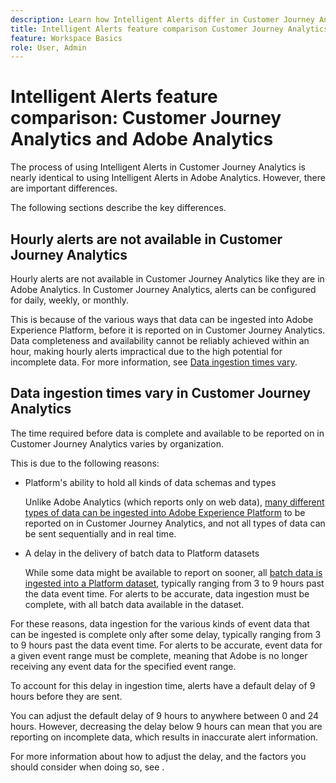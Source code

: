 ```yaml
---
description: Learn how Intelligent Alerts differ in Customer Journey Analytics from Adobe Analytics
title: Intelligent Alerts feature comparison Customer Journey Analytics and Adobe Analytics
feature: Workspace Basics
role: User, Admin
---
```

# Intelligent Alerts feature comparison: Customer Journey Analytics and Adobe Analytics

The process of using Intelligent Alerts in Customer Journey Analytics is nearly identical to using Intelligent Alerts in Adobe Analytics. However, there are important differences.

The following sections describe the key differences.

## Hourly alerts are not available in Customer Journey Analytics

Hourly alerts are not available in Customer Journey Analytics like they are in Adobe Analytics. In Customer Journey Analytics, alerts can be configured for daily, weekly, or monthly. 

This is because of the various ways that data can be ingested into Adobe Experience Platform, before it is reported on in Customer Journey Analytics. Data completeness and availability cannot be reliably achieved within an hour, making hourly alerts impractical due to the high potential for incomplete data. For more information, see [Data ingestion times vary](#data-ingestion-times-vary-in-customer-journey-analytics).

## Data ingestion times vary in Customer Journey Analytics

The time required before data is complete and available to be reported on in Customer Journey Analytics varies by organization. 

This is due to the following reasons:

* Platform's ability to hold all kinds of data schemas and types

  Unlike Adobe Analytics (which reports only on web data), [many different types of data can be ingested into Adobe Experience Platform](/help/data-ingestion/data-ingestion.md) to be reported on in Customer Journey Analytics, and not all types of data can be sent sequentially and in real time. 

* A delay in the delivery of batch data to Platform datasets

  While some data might be available to report on sooner, all [batch data is ingested into a Platform dataset](/help/data-ingestion/data-ingestion.md#ingest-and-use-batch-data.), typically ranging from 3 to 9 hours past the data event time. For alerts to be accurate, data ingestion must be complete, with all batch data available in the dataset. <!--3 to 9 hours is a sweet spot, what we are suggesting.  -->

For these reasons, data ingestion for the various kinds of event data that can be ingested is complete only after some delay, typically ranging from 3 to 9 hours past the data event time. For alerts to be accurate, event data for a given event range must be complete, meaning that Adobe is no longer receiving any event data for the specified event range.

To account for this delay in ingestion time, alerts have a default delay of 9 hours before they are sent. 

You can adjust the default delay of 9 hours to anywhere between 0 and 24 hours. However, decreasing the delay below 9 hours can mean that you are reporting on incomplete data, which results in inaccurate alert information. 

For more information about how to adjust the delay, and the factors you should consider when doing so, see <!--add link -->. 

<!-- Starting with "However," the rest of this information should probably go into the actual documentation where we document the option to adjust the delay. --> 

  



